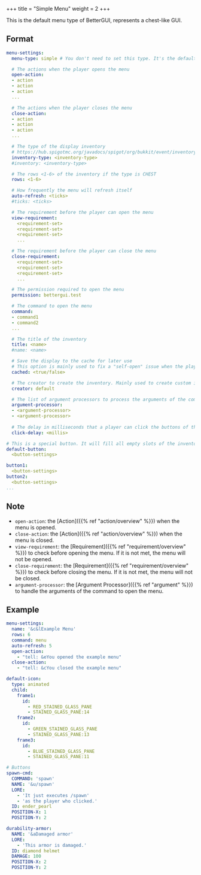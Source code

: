 +++
title = "Simple Menu"
weight = 2
+++

This is the default menu type of BetterGUI, represents a chest-like GUI.

## Format

```yaml
menu-settings:
  menu-type: simple # You don't need to set this type. It's the default value

  # The actions when the player opens the menu
  open-action:
  - action
  - action
  - action
  ...

  # The actions when the player closes the menu
  close-action:
  - action
  - action
  - action
  ...

  # The type of the display inventory
  # https://hub.spigotmc.org/javadocs/spigot/org/bukkit/event/inventory/InventoryType.html
  inventory-type: <inventory-type>
  #inventory: <inventory-type>

  # The rows <1-6> of the inventory if the type is CHEST
  rows: <1-6>

  # How frequently the menu will refresh itself
  auto-refresh: <ticks>
  #ticks: <ticks>

  # The requirement before the player can open the menu
  view-requirement:
    <requirement-set>
    <requirement-set>
    <requirement-set>
    ...

  # The requirement before the player can close the menu
  close-requirement:
    <requirement-set>
    <requirement-set>
    <requirement-set>
    ...

  # The permission required to open the menu
  permission: bettergui.test

  # The command to open the menu
  command:
  - command1
  - command2
  ...

  # The title of the inventory
  title: <name>
  #name: <name>

  # Save the display to the cache for later use
  # This option is mainly used to fix a "self-open" issue when the player open the same menu
  cached: <true/false>

  # The creator to create the inventory. Mainly used to create custom inventories provided by addons.
  creator: default

  # The list of argument processors to process the arguments of the command to open the menu
  argument-processor:
  - <argument-processor>
  - <argument-processor>
 
  # The delay in milliseconds that a player can click the buttons of the menu
  click-delay: <millis>

# This is a special button. It will fill all empty slots of the inventory (You don't need to set this button)
default-button:
  <button-settings>

button1:
  <button-settings>
button2:
  <button-settings>
...
```

## Note

* `open-action`: the [Action]({{% ref "action/overview" %}}) when the menu is opened.
* `close-action`: the [Action]({{% ref "action/overview" %}}) when the menu is closed.
* `view-requirement`: the [Requirement]({{% ref "requirement/overview" %}}) to check before opening the menu. If it is not met, the menu will not be opened.
* `close-requirement`: the [Requirement]({{% ref "requirement/overview" %}}) to check before closing the menu. If it is not met, the menu will not be closed.
* `argument-processor`: the [Argument Processor]({{% ref "argument" %}}) to handle the arguments of the command to open the menu.

## Example

```yaml
menu-settings:
  name: '&c&lExample Menu'
  rows: 6
  command: menu
  auto-refresh: 5
  open-action:
    - "tell: &eYou opened the example menu"
  close-action:
    - "tell: &cYou closed the example menu"

default-icon:
  type: animated
  child:
    frame1:
      id:
        - RED_STAINED_GLASS_PANE
        - STAINED_GLASS_PANE:14
    frame2:
      id:
        - GREEN_STAINED_GLASS_PANE
        - STAINED_GLASS_PANE:13
    frame3:
      id:
        - BLUE_STAINED_GLASS_PANE
        - STAINED_GLASS_PANE:11

# Buttons
spawn-cmd:
  COMMAND: 'spawn'
  NAME: '&u/spawn'
  LORE:
    - 'It just executes /spawn'
    - 'as the player who clicked.'
  ID: ender_pearl
  POSITION-X: 1
  POSITION-Y: 2

durability-armor:
  NAME: '&aDamaged armor'
  LORE:
    - 'This armor is damaged.'
  ID: diamond helmet
  DAMAGE: 100
  POSITION-X: 2
  POSITION-Y: 2
```
